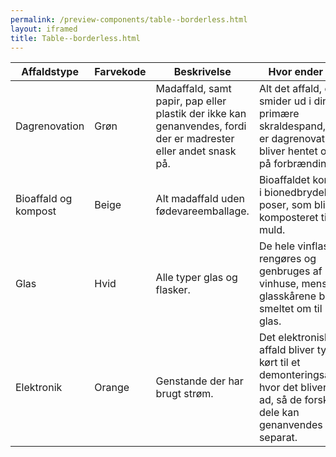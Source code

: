 ```yaml
--- 
permalink: /preview-components/table--borderless.html
layout: iframed 
title: Table--borderless.html
---
```

<div class="container">
    <div class="table--responsive-scroll">
        <table class="table table--borderless">
            <thead>
                <tr>
                    <th>Affaldstype</th>
                    <th>Farvekode</th>
                    <th>Beskrivelse</th>
                    <th>Hvor ender det?</th>
                </tr>
            </thead>
            <tbody>
                <tr>
                    <td>Dagrenovation</td>
                    <td>Grøn</td>
                    <td>Madaffald, samt papir, pap eller plastik der ikke
                        kan genanvendes, fordi der er madrester eller andet
                        snask på.</td>
                    <td>Alt det affald, du smider ud i din primære
                        skraldespand, som er dagrenovationen, bliver hentet
                        og kørt på forbrændingen. </td>
                </tr>
                <tr>
                    <td>Bioaffald og kompost</td>
                    <td>Beige</td>
                    <td>Alt madaffald uden fødevareemballage.</td>
                    <td>Bioaffaldet kommes i bionedbrydelige poser, som
                        bliver komposteret til muld.</td>
                </tr>
                <tr>
                    <td>Glas</td>
                    <td>Hvid</td>
                    <td>Alle typer glas og flasker.</td>
                    <td>De hele vinflasker rengøres og genbruges af
                        vinhuse, mens glasskårene bliver smeltet om til nyt
                        glas.</td>
                </tr>
                <tr>
                    <td>Elektronik</td>
                    <td>Orange</td>
                    <td>Genstande der har brugt strøm.</td>
                    <td>Det elektroniske affald bliver typisk kørt til et
                        demonteringsanlæg, hvor det bliver skilt ad, så de
                        forskellige dele kan genanvendes separat.</td>
                </tr>
            </tbody>
        </table>
    </div>
</div>